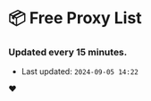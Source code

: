 # :package: Free Proxy List
### Updated every 15 minutes.

- Last updated: `2024-09-05 14:22`

:heart:

